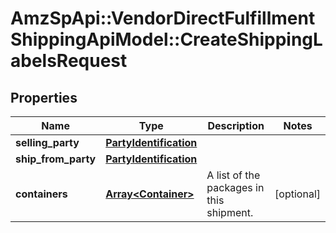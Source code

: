 # AmzSpApi::VendorDirectFulfillmentShippingApiModel::CreateShippingLabelsRequest

## Properties
Name | Type | Description | Notes
------------ | ------------- | ------------- | -------------
**selling_party** | [**PartyIdentification**](PartyIdentification.md) |  | 
**ship_from_party** | [**PartyIdentification**](PartyIdentification.md) |  | 
**containers** | [**Array&lt;Container&gt;**](Container.md) | A list of the packages in this shipment. | [optional] 

